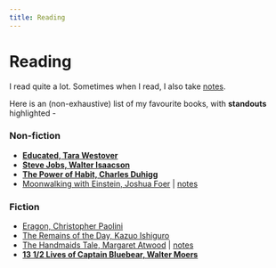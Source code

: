 ```yaml
---
title: Reading
---
```


# Reading

I read quite a lot. Sometimes when I read, I also take [notes](notes).

Here is an (non-exhaustive) list of my favourite books, with **standouts** highlighted -

### Non-fiction

- [**Educated, Tara Westover**](https://amzn.to/38t9rPR)
- [**Steve Jobs, Walter Isaacson**](https://amzn.to/39u4o2H)
- [**The Power of Habit, Charles Duhigg**](https://amzn.to/3cvWBDL)
- [Moonwalking with Einstein, Joshua Foer](https://amzn.to/2PWcjOF) \| [notes](notes/moonwalking_with_einstein.html)

### Fiction

- [Eragon, Christopher Paolini](https://amzn.to/2TKU7sk)
- [The Remains of the Day, Kazuo Ishiguro](https://amzn.to/2x9rCwQ)
- [The Handmaids Tale, Margaret Atwood](https://amzn.to/2Qa506j) \| [notes](notes/the_handmaids_tale.html)
- [**13 1/2 Lives of Captain Bluebear, Walter Moers**](https://amzn.to/3aCs1Xj)
